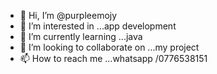 - 👋 Hi, I’m @purpleemojy
- 👀 I’m interested in ...app development
- 🌱 I’m currently learning ...java
- 💞️ I’m looking to collaborate on ...my project
- 📫 How to reach me ...whatsapp /0776538151
  

<!---
purpleemojy/purpleemojy is a ✨ special ✨ repository because its `README.md` (this file) appears on your GitHub profile.
You can click the Preview link to take a look at your changes.
--->

